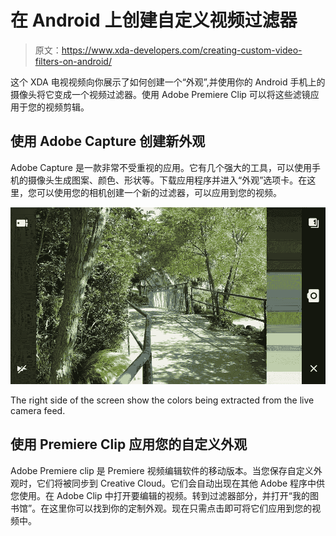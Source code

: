 # 在 Android 上创建自定义视频过滤器

> 原文：<https://www.xda-developers.com/creating-custom-video-filters-on-android/>

这个 XDA 电视视频向你展示了如何创建一个“外观”,并使用你的 Android 手机上的摄像头将它变成一个视频过滤器。使用 Adobe Premiere Clip 可以将这些滤镜应用于您的视频剪辑。

## 使用 Adobe Capture 创建新外观

Adobe Capture 是一款非常不受重视的应用。它有几个强大的工具，可以使用手机的摄像头生成图案、颜色、形状等。下载应用程序并进入“外观”选项卡。在这里，您可以使用您的相机创建一个新的过滤器，可以应用到您的视频。

 <picture>![](img/fa86f7569532a53f219ed5980841dd62.png)</picture> 

The right side of the screen show the colors being extracted from the live camera feed.

## 使用 Premiere Clip 应用您的自定义外观

Adobe Premiere clip 是 Premiere 视频编辑软件的移动版本。当您保存自定义外观时，它们将被同步到 Creative Cloud。它们会自动出现在其他 Adobe 程序中供您使用。在 Adobe Clip 中打开要编辑的视频。转到过滤器部分，并打开“我的图书馆”。在这里你可以找到你的定制外观。现在只需点击即可将它们应用到您的视频中。